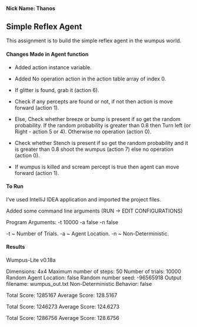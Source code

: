 #### Nick Name: Thanos 
 
## Simple Reflex Agent 
 
This assignment is to build the simple reflex agent in the wumpus world. 
 
#### Changes Made in Agent function 
 
* Added action instance variable. 
 
* Added No operation action in the action table array of index 0. 
 
* If glitter is found, grab it (action 6). 
 
* Check if any percepts are found or not, if not then action is move forward (action 1). 
 
* Else, Check whether breeze or bump is present if so get the random probability. If the random probability is greater than 0.8 then Turn left (or Right - action 5 or 4). Otherwise no operation (action 0). 
 
* Check whether Stench is present if so get the random probability and it is greater than 0.8 shoot the wumpus (action 7) else no operation (action 0). 
 
* If wumpus is killed and scream percept is true then agent can move forward (action 1). 
 
#### To Run 
 
I’ve used IntelliJ IDEA application and imported the project files. 
 
Added some command line arguments (RUN -> EDIT CONFIGURATIONS)  
 
Program Arguments:  -t 10000 -a false -n false  
 
-t  ~ Number of Trials. -a ~ Agent Location. -n ~ Non-Deterministic. 
 
 
 
 
 
 
 
#### Results 
 
Wumpus-Lite v0.18a 
 
Dimensions: 4x4 Maximum number of steps: 50 Number of trials: 10000 Random Agent Location: false Random number seed: -96565918 Output filename: wumpus_out.txt Non-Deterministic Behavior: false 
 
 
Total Score: 1285167 Average Score: 128.5167 
 
 
Total Score: 1246273 Average Score: 124.6273 
 
 
Total Score: 1286756 Average Score: 128.6756 
